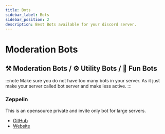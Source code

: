 ```yaml
---
title: Bots
sidebar_label: Bots
sidebar_position: 2
description: Best Bots available for your discord server.
---
```


# Moderation Bots

## ⚒️ Moderation Bots / ⚙️ Utility Bots / 🤖 Fun Bots

:::note Make sure you do not have too many bots in your server. As it just make your server called bot server and make less active.
:::

### Zeppelin 
This is an opensource private and invite only bot for large servers.

- [GitHub](https://github.com/Dragory/ZeppelinBot)
- [Website](https://zeppelin.gg/)
